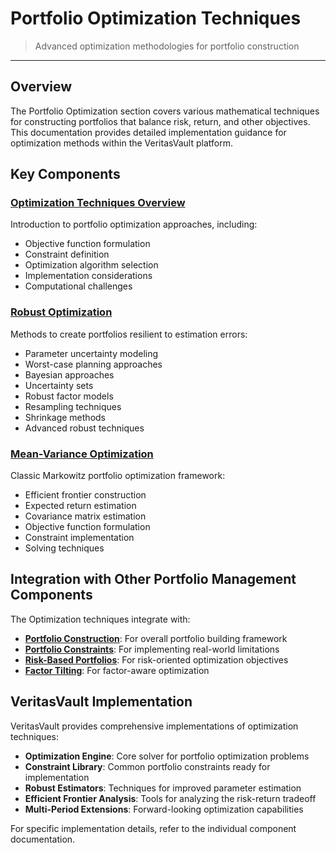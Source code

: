 # Portfolio Optimization Techniques

> Advanced optimization methodologies for portfolio construction

---

## Overview

The Portfolio Optimization section covers various mathematical techniques for constructing portfolios that balance risk, return, and other objectives. This documentation provides detailed implementation guidance for optimization methods within the VeritasVault platform.

## Key Components

### [Optimization Techniques Overview](./optimization-techniques-overview.md)

Introduction to portfolio optimization approaches, including:

* Objective function formulation
* Constraint definition
* Optimization algorithm selection
* Implementation considerations
* Computational challenges

### [Robust Optimization](./robust-optimization.md)

Methods to create portfolios resilient to estimation errors:

* Parameter uncertainty modeling
* Worst-case planning approaches
* Bayesian approaches
* Uncertainty sets
* Robust factor models
* Resampling techniques
* Shrinkage methods
* Advanced robust techniques

### [Mean-Variance Optimization](./mean-variance-optimization.md)

Classic Markowitz portfolio optimization framework:

* Efficient frontier construction
* Expected return estimation
* Covariance matrix estimation
* Objective function formulation
* Constraint implementation
* Solving techniques

## Integration with Other Portfolio Management Components

The Optimization techniques integrate with:

* **[Portfolio Construction](../portfolio-construction-overview.md)**: For overall portfolio building framework
* **[Portfolio Constraints](../portfolio-constraints.md)**: For implementing real-world limitations
* **[Risk-Based Portfolios](../risk-based-overview.md)**: For risk-oriented optimization objectives
* **[Factor Tilting](../factor-tilting.md)**: For factor-aware optimization

## VeritasVault Implementation

VeritasVault provides comprehensive implementations of optimization techniques:

* **Optimization Engine**: Core solver for portfolio optimization problems
* **Constraint Library**: Common portfolio constraints ready for implementation
* **Robust Estimators**: Techniques for improved parameter estimation
* **Efficient Frontier Analysis**: Tools for analyzing the risk-return tradeoff
* **Multi-Period Extensions**: Forward-looking optimization capabilities

For specific implementation details, refer to the individual component documentation.